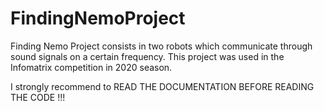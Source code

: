 # FindingNemoProject
Finding Nemo Project consists in two robots which communicate through sound signals on a certain frequency. This project was used in the Infomatrix competition in 2020 season. 

I strongly recommend to READ THE DOCUMENTATION BEFORE READING THE CODE !!!
